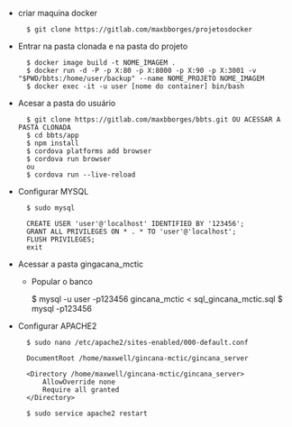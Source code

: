 - criar maquina docker

        $ git clone https://gitlab.com/maxbborges/projetosdocker

- Entrar na pasta clonada e na pasta do projeto

        $ docker image build -t NOME_IMAGEM .
        $ docker run -d -P -p X:80 -p X:8000 -p X:90 -p X:3001 -v "$PWD/bbts:/home/user/backup" --name NOME_PROJETO NOME_IMAGEM
        $ docker exec -it -u user [nome do container] bin/bash
        
- Acesar a pasta do usuário

        $ git clone https://gitlab.com/maxbborges/bbts.git OU ACESSAR A PASTA CLONADA 
        $ cd bbts/app
        $ npm install
        $ cordova platforms add browser
        $ cordova run browser
        ou
        $ cordova run --live-reload
        
- Configurar MYSQL
        
        $ sudo mysql
 
        CREATE USER 'user'@'localhost' IDENTIFIED BY '123456';
        GRANT ALL PRIVILEGES ON * . * TO 'user'@'localhost';
        FLUSH PRIVILEGES;
        exit

- Acessar a pasta gingacana_mctic
    - Popular o banco
        
        $ mysql -u user -p123456 gincana_mctic < sql_gincana_mctic.sql
        $ mysql -p123456
        

- Configurar APACHE2

        $ sudo nano /etc/apache2/sites-enabled/000-default.conf

        DocumentRoot /home/maxwell/gincana-mctic/gincana_server
            
        <Directory /home/maxwell/gincana-mctic/gincana_server>
            AllowOverride none 
            Require all granted
        </Directory>
        
        $ sudo service apache2 restart